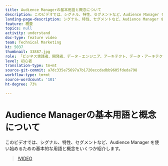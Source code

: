 ```yaml
---
title: Audience Managerの基本用語と概念について
description: このビデオでは、シグナル、特性、セグメントなど、Audience Manager を使い始めるための基本的な用語と概念をいくつか紹介します。
landing-page-description: シグナル、特性、セグメントなど、Audience Manager を開始するためにの基本的な用語と概念について説明します。
feature: 概要
topics: null
activity: understand
doc-type: feature video
team: Technical Marketing
kt: 5037
thumbnail: 33887.jpg
role: 「ビジネス実践者、開発者、データ・エンジニア、アーキテクト、データ・アーキテクト、管理者、リーダー」
level: 初心者
translation-type: tm+mt
source-git-commit: a7dc335e75697a7b1720eccdadbb9605fdeda798
workflow-type: tm+mt
source-wordcount: '101'
ht-degree: 73%

---
```



# Audience Managerの基本用語と概念について

このビデオでは、シグナル、特性、セグメントなど、Audience Manager を使い始めるための基本的な用語と概念をいくつか紹介します。

>[!VIDEO](https://video.tv.adobe.com/v/33887/?quality=12)
